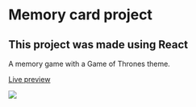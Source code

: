 # Memory card project

## This project was made using React

A memory game with a Game of Thrones theme.

<a href="https://jonthejon10.github.io/memory-card/">Live preview</a>

<img src='src/images/project-preview.png'>